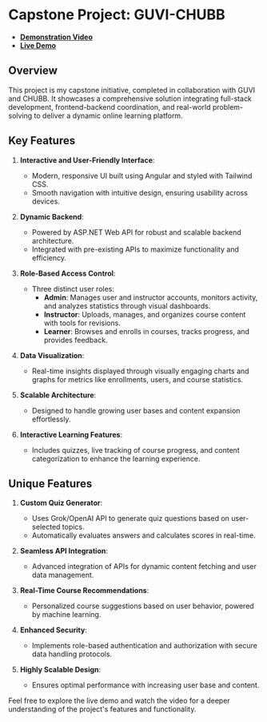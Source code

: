 # Capstone Project: GUVI-CHUBB

- **[Demonstration Video](https://drive.google.com/file/d/1cnibnmVzwx6bAHfM9HsM9_Xe2-SHJXFY/view?usp=sharing)**
- **[Live Demo](https://capstone-frontend-mu.vercel.app/)**


## Overview
This project is my capstone initiative, completed in collaboration with GUVI and CHUBB. It showcases a comprehensive solution integrating full-stack development, frontend-backend coordination, and real-world problem-solving to deliver a dynamic online learning platform.

## Key Features
1. **Interactive and User-Friendly Interface**:
   - Modern, responsive UI built using Angular and styled with Tailwind CSS.
   - Smooth navigation with intuitive design, ensuring usability across devices.

2. **Dynamic Backend**:
   - Powered by ASP.NET Web API for robust and scalable backend architecture.
   - Integrated with pre-existing APIs to maximize functionality and efficiency.

3. **Role-Based Access Control**:
   - Three distinct user roles:
     - **Admin**: Manages user and instructor accounts, monitors activity, and analyzes statistics through visual dashboards.
     - **Instructor**: Uploads, manages, and organizes course content with tools for revisions.
     - **Learner**: Browses and enrolls in courses, tracks progress, and provides feedback.

4. **Data Visualization**:
   - Real-time insights displayed through visually engaging charts and graphs for metrics like enrollments, users, and course statistics.

5. **Scalable Architecture**:
   - Designed to handle growing user bases and content expansion effortlessly.

6. **Interactive Learning Features**:
   - Includes quizzes, live tracking of course progress, and content categorization to enhance the learning experience.

## Unique Features
1. **Custom Quiz Generator**:
   - Uses Grok/OpenAI API to generate quiz questions based on user-selected topics.
   - Automatically evaluates answers and calculates scores in real-time.

2. **Seamless API Integration**:
   - Advanced integration of APIs for dynamic content fetching and user data management.

3. **Real-Time Course Recommendations**:
   - Personalized course suggestions based on user behavior, powered by machine learning.

4. **Enhanced Security**:
   - Implements role-based authentication and authorization with secure data handling protocols.

5. **Highly Scalable Design**:
   - Ensures optimal performance with increasing user base and content.
 


Feel free to explore the live demo and watch the video for a deeper understanding of the project's features and functionality.
